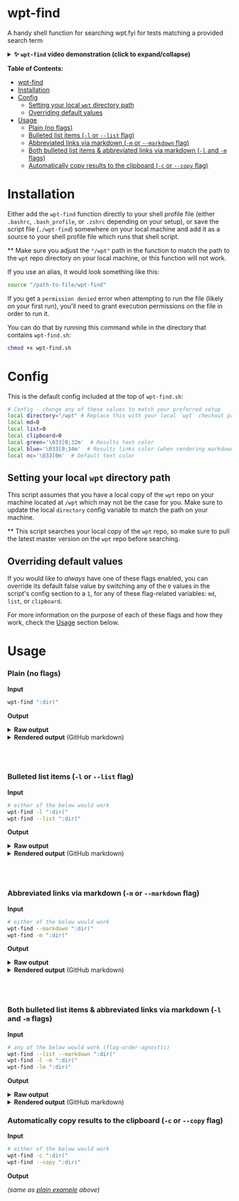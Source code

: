 # wpt-find
A handy shell function for searching wpt.fyi for tests matching a provided search term

<details><summary><b>✨ <code>wpt-find</code> video demonstration (click to expand/collapse)</b></summary><br />

https://github.com/brandonmcconnell/wpt-find/assets/5913254/b433159c-d357-46bf-bc37-1c924bb2c813

</details>

**Table of Contents:**

- [wpt-find](#wpt-find)
- [Installation](#installation)
- [Config](#config)
  - [Setting your local `wpt` directory path](#setting-your-local-wpt-directory-path)
  - [Overriding default values](#overriding-default-values)
- [Usage](#usage)
    - [Plain (no flags)](#plain-no-flags)
    - [Bulleted list items (`-l` or `--list` flag)](#bulleted-list-items--l-or---list-flag)
    - [Abbreviated links via markdown (`-m` or `--markdown` flag)](#abbreviated-links-via-markdown--m-or---markdown-flag)
    - [Both bulleted list items \& abbreviated links via markdown (`-l` and `-m` flags)](#both-bulleted-list-items--abbreviated-links-via-markdown--l-and--m-flags)
    - [Automatically copy results to the clipboard (`-c` or `--copy` flag)](#automatically-copy-results-to-the-clipboard--c-or---copy-flag)


# Installation

Either add the `wpt-find` function directly to your shell profile file (either `.bashrc`, `.bash_profile`, or `.zshrc` depending on your setup), or save the script file (`./wpt-find`) somewhere on your local machine and add it as a source to your shell profile file which runs that shell script.

** Make sure you adjust the `"/wpt"` path in the function to match the path to the `wpt` repo directory on your local machine, or this function will not work.

If you use an alias, it would look something like this:

```bash
source "/path-to-file/wpt-find"
```

If you get a `permission denied` error when attempting to run the file (likely on your first run), you'll need to grant execution permissions on the file in order to run it.

You can do that by running this command while in the directory that contains `wpt-find.sh`:

```bash
chmod +x wpt-find.sh
```

# Config

This is the default config included at the top of `wpt-find.sh`:

```bash
# Config - change any of these values to match your preferred setup
local directory="/wpt" # Replace this with your local `wpt` checkout path
local md=0
local list=0
local clipboard=0
local green='\033[0;32m'  # Results text color
local blue='\033[0;34m'  # Results links color (when rendering markdown)
local nc='\033[0m'  # Default text color
```

## Setting your local `wpt` directory path

This script assumes that you have a local copy of the `wpt` repo on your machine located at `/wpt` which may not be the case for you. Make sure to update the local `directory` config variable to match the path on your machine.

** This script searches your local copy of the `wpt` repo, so make sure to pull the latest master version on the `wpt` repo before searching.

## Overriding default values

If you would like to _always_ have one of these flags enabled, you can override its default false value by switching any of the `0` values in the script's config section to a `1`, for any of these flag-related variables: `md`, `list`, or `clipboard`.

For more information on the purpose of each of these flags and how they work, check the [Usage](#usage) section below.

# Usage

### Plain (no flags)

**Input**

```bash
wpt-find ":dir("
```

**Output**

<details><summary><strong>Raw output</strong></summary><br /><pre>
https://wpt.fyi/css/css-scoping/shadow-directionality-002.tentative.html
https://wpt.fyi/css/css-scoping/shadow-directionality-001.tentative.html
https://wpt.fyi/css/selectors/dir-selector-ltr-003.html
https://wpt.fyi/css/selectors/dir-style-03a.html
https://wpt.fyi/css/selectors/dir-selector-auto.html
https://wpt.fyi/css/selectors/dir-style-01a.html
https://wpt.fyi/css/selectors/dir-selector-ltr-002.html
https://wpt.fyi/css/selectors/dir-selector-auto-direction-change-001.html
https://wpt.fyi/css/selectors/dir-style-02a.html
https://wpt.fyi/css/selectors/dir-selector-change-001.html
https://wpt.fyi/css/selectors/dir-style-02b.html
https://wpt.fyi/css/selectors/dir-selector-querySelector.html
https://wpt.fyi/css/selectors/dir-selector-change-002.html
https://wpt.fyi/css/selectors/dir-selector-white-space-001.html
https://wpt.fyi/css/selectors/dir-selector-change-003.html
https://wpt.fyi/css/selectors/dir-style-01b.html
https://wpt.fyi/css/selectors/dir-selector-ltr-001.html
https://wpt.fyi/css/selectors/dir-style-04.html
https://wpt.fyi/css/selectors/dir-style-03b.html
https://wpt.fyi/css/selectors/dir-selector-change-004.html
https://wpt.fyi/css/selectors/dir-selector-rtl-001.html
https://wpt.fyi/css/css-pseudo/dir-pseudo-on-input-element.html
https://wpt.fyi/css/css-pseudo/dir-pseudo-on-bdi-element.html
https://wpt.fyi/html/semantics/selectors/pseudo-classes/dir01.html
https://wpt.fyi/html/semantics/selectors/pseudo-classes/dir-html-input-dynamic-text.html
https://wpt.fyi/html/semantics/selectors/pseudo-classes/dir.html
https://wpt.fyi/shadow-dom/directionality-002.tentative.html
</pre></details>

<details><summary><strong>Rendered output</strong> (GitHub markdown)</summary><br />
<a href="https://wpt.fyi/css/css-scoping/shadow-directionality-002.tentative.html">https://wpt.fyi/css/css-scoping/shadow-directionality-002.tentative.html</a><br />
<a href="https://wpt.fyi/css/css-scoping/shadow-directionality-001.tentative.html">https://wpt.fyi/css/css-scoping/shadow-directionality-001.tentative.html</a><br />
<a href="https://wpt.fyi/css/selectors/dir-selector-ltr-003.html">https://wpt.fyi/css/selectors/dir-selector-ltr-003.html</a><br />
<a href="https://wpt.fyi/css/selectors/dir-style-03a.html">https://wpt.fyi/css/selectors/dir-style-03a.html</a><br />
<a href="https://wpt.fyi/css/selectors/dir-selector-auto.html">https://wpt.fyi/css/selectors/dir-selector-auto.html</a><br />
<a href="https://wpt.fyi/css/selectors/dir-style-01a.html">https://wpt.fyi/css/selectors/dir-style-01a.html</a><br />
<a href="https://wpt.fyi/css/selectors/dir-selector-ltr-002.html">https://wpt.fyi/css/selectors/dir-selector-ltr-002.html</a><br />
<a href="https://wpt.fyi/css/selectors/dir-selector-auto-direction-change-001.html">https://wpt.fyi/css/selectors/dir-selector-auto-direction-change-001.html</a><br />
<a href="https://wpt.fyi/css/selectors/dir-style-02a.html">https://wpt.fyi/css/selectors/dir-style-02a.html</a><br />
<a href="https://wpt.fyi/css/selectors/dir-selector-change-001.html">https://wpt.fyi/css/selectors/dir-selector-change-001.html</a><br />
<a href="https://wpt.fyi/css/selectors/dir-style-02b.html">https://wpt.fyi/css/selectors/dir-style-02b.html</a><br />
<a href="https://wpt.fyi/css/selectors/dir-selector-querySelector.html">https://wpt.fyi/css/selectors/dir-selector-querySelector.html</a><br />
<a href="https://wpt.fyi/css/selectors/dir-selector-change-002.html">https://wpt.fyi/css/selectors/dir-selector-change-002.html</a><br />
<a href="https://wpt.fyi/css/selectors/dir-selector-white-space-001.html">https://wpt.fyi/css/selectors/dir-selector-white-space-001.html</a><br />
<a href="https://wpt.fyi/css/selectors/dir-selector-change-003.html">https://wpt.fyi/css/selectors/dir-selector-change-003.html</a><br />
<a href="https://wpt.fyi/css/selectors/dir-style-01b.html">https://wpt.fyi/css/selectors/dir-style-01b.html</a><br />
<a href="https://wpt.fyi/css/selectors/dir-selector-ltr-001.html">https://wpt.fyi/css/selectors/dir-selector-ltr-001.html</a><br />
<a href="https://wpt.fyi/css/selectors/dir-style-04.html">https://wpt.fyi/css/selectors/dir-style-04.html</a><br />
<a href="https://wpt.fyi/css/selectors/dir-style-03b.html">https://wpt.fyi/css/selectors/dir-style-03b.html</a><br />
<a href="https://wpt.fyi/css/selectors/dir-selector-change-004.html">https://wpt.fyi/css/selectors/dir-selector-change-004.html</a><br />
<a href="https://wpt.fyi/css/selectors/dir-selector-rtl-001.html">https://wpt.fyi/css/selectors/dir-selector-rtl-001.html</a><br />
<a href="https://wpt.fyi/css/css-pseudo/dir-pseudo-on-input-element.html">https://wpt.fyi/css/css-pseudo/dir-pseudo-on-input-element.html</a><br />
<a href="https://wpt.fyi/css/css-pseudo/dir-pseudo-on-bdi-element.html">https://wpt.fyi/css/css-pseudo/dir-pseudo-on-bdi-element.html</a><br />
<a href="https://wpt.fyi/html/semantics/selectors/pseudo-classes/dir01.html">https://wpt.fyi/html/semantics/selectors/pseudo-classes/dir01.html</a><br />
<a href="https://wpt.fyi/html/semantics/selectors/pseudo-classes/dir-html-input-dynamic-text.html">https://wpt.fyi/html/semantics/selectors/pseudo-classes/dir-html-input-dynamic-text.html</a><br />
<a href="https://wpt.fyi/html/semantics/selectors/pseudo-classes/dir.html">https://wpt.fyi/html/semantics/selectors/pseudo-classes/dir.html</a><br />
<a href="https://wpt.fyi/shadow-dom/directionality-002.tentative.html">https://wpt.fyi/shadow-dom/directionality-002.tentative.html</a>
</details>

<br /><br />

### Bulleted list items (`-l` or `--list` flag)

**Input**

```bash
# either of the below would work
wpt-find -l ":dir("
wpt-find --list ":dir("
```

**Output**

<details><summary><strong>Raw output</strong></summary><br /><pre>
- https://wpt.fyi/css/css-scoping/shadow-directionality-002.tentative.html
- https://wpt.fyi/css/css-scoping/shadow-directionality-001.tentative.html
- https://wpt.fyi/css/selectors/dir-selector-ltr-003.html
- https://wpt.fyi/css/selectors/dir-style-03a.html
- https://wpt.fyi/css/selectors/dir-selector-auto.html
- https://wpt.fyi/css/selectors/dir-style-01a.html
- https://wpt.fyi/css/selectors/dir-selector-ltr-002.html
- https://wpt.fyi/css/selectors/dir-selector-auto-direction-change-001.html
- https://wpt.fyi/css/selectors/dir-style-02a.html
- https://wpt.fyi/css/selectors/dir-selector-change-001.html
- https://wpt.fyi/css/selectors/dir-style-02b.html
- https://wpt.fyi/css/selectors/dir-selector-querySelector.html
- https://wpt.fyi/css/selectors/dir-selector-change-002.html
- https://wpt.fyi/css/selectors/dir-selector-white-space-001.html
- https://wpt.fyi/css/selectors/dir-selector-change-003.html
- https://wpt.fyi/css/selectors/dir-style-01b.html
- https://wpt.fyi/css/selectors/dir-selector-ltr-001.html
- https://wpt.fyi/css/selectors/dir-style-04.html
- https://wpt.fyi/css/selectors/dir-style-03b.html
- https://wpt.fyi/css/selectors/dir-selector-change-004.html
- https://wpt.fyi/css/selectors/dir-selector-rtl-001.html
- https://wpt.fyi/css/css-pseudo/dir-pseudo-on-input-element.html
- https://wpt.fyi/css/css-pseudo/dir-pseudo-on-bdi-element.html
- https://wpt.fyi/html/semantics/selectors/pseudo-classes/dir01.html
- https://wpt.fyi/html/semantics/selectors/pseudo-classes/dir-html-input-dynamic-text.html
- https://wpt.fyi/html/semantics/selectors/pseudo-classes/dir.html
- https://wpt.fyi/shadow-dom/directionality-002.tentative.html
</pre></details>

<details><summary><strong>Rendered output</strong> (GitHub markdown)</summary><br /><ul>
<li><a href="https://wpt.fyi/css/css-scoping/shadow-directionality-002.tentative.html">https://wpt.fyi/css/css-scoping/shadow-directionality-002.tentative.html</a></li>
<li><a href="https://wpt.fyi/css/css-scoping/shadow-directionality-001.tentative.html">https://wpt.fyi/css/css-scoping/shadow-directionality-001.tentative.html</a></li>
<li><a href="https://wpt.fyi/css/selectors/dir-selector-ltr-003.html">https://wpt.fyi/css/selectors/dir-selector-ltr-003.html</a></li>
<li><a href="https://wpt.fyi/css/selectors/dir-style-03a.html">https://wpt.fyi/css/selectors/dir-style-03a.html</a></li>
<li><a href="https://wpt.fyi/css/selectors/dir-selector-auto.html">https://wpt.fyi/css/selectors/dir-selector-auto.html</a></li>
<li><a href="https://wpt.fyi/css/selectors/dir-style-01a.html">https://wpt.fyi/css/selectors/dir-style-01a.html</a></li>
<li><a href="https://wpt.fyi/css/selectors/dir-selector-ltr-002.html">https://wpt.fyi/css/selectors/dir-selector-ltr-002.html</a></li>
<li><a href="https://wpt.fyi/css/selectors/dir-selector-auto-direction-change-001.html">https://wpt.fyi/css/selectors/dir-selector-auto-direction-change-001.html</a></li>
<li><a href="https://wpt.fyi/css/selectors/dir-style-02a.html">https://wpt.fyi/css/selectors/dir-style-02a.html</a></li>
<li><a href="https://wpt.fyi/css/selectors/dir-selector-change-001.html">https://wpt.fyi/css/selectors/dir-selector-change-001.html</a></li>
<li><a href="https://wpt.fyi/css/selectors/dir-style-02b.html">https://wpt.fyi/css/selectors/dir-style-02b.html</a></li>
<li><a href="https://wpt.fyi/css/selectors/dir-selector-querySelector.html">https://wpt.fyi/css/selectors/dir-selector-querySelector.html</a></li>
<li><a href="https://wpt.fyi/css/selectors/dir-selector-change-002.html">https://wpt.fyi/css/selectors/dir-selector-change-002.html</a></li>
<li><a href="https://wpt.fyi/css/selectors/dir-selector-white-space-001.html">https://wpt.fyi/css/selectors/dir-selector-white-space-001.html</a></li>
<li><a href="https://wpt.fyi/css/selectors/dir-selector-change-003.html">https://wpt.fyi/css/selectors/dir-selector-change-003.html</a></li>
<li><a href="https://wpt.fyi/css/selectors/dir-style-01b.html">https://wpt.fyi/css/selectors/dir-style-01b.html</a></li>
<li><a href="https://wpt.fyi/css/selectors/dir-selector-ltr-001.html">https://wpt.fyi/css/selectors/dir-selector-ltr-001.html</a></li>
<li><a href="https://wpt.fyi/css/selectors/dir-style-04.html">https://wpt.fyi/css/selectors/dir-style-04.html</a></li>
<li><a href="https://wpt.fyi/css/selectors/dir-style-03b.html">https://wpt.fyi/css/selectors/dir-style-03b.html</a></li>
<li><a href="https://wpt.fyi/css/selectors/dir-selector-change-004.html">https://wpt.fyi/css/selectors/dir-selector-change-004.html</a></li>
<li><a href="https://wpt.fyi/css/selectors/dir-selector-rtl-001.html">https://wpt.fyi/css/selectors/dir-selector-rtl-001.html</a></li>
<li><a href="https://wpt.fyi/css/css-pseudo/dir-pseudo-on-input-element.html">https://wpt.fyi/css/css-pseudo/dir-pseudo-on-input-element.html</a></li>
<li><a href="https://wpt.fyi/css/css-pseudo/dir-pseudo-on-bdi-element.html">https://wpt.fyi/css/css-pseudo/dir-pseudo-on-bdi-element.html</a></li>
<li><a href="https://wpt.fyi/html/semantics/selectors/pseudo-classes/dir01.html">https://wpt.fyi/html/semantics/selectors/pseudo-classes/dir01.html</a></li>
<li><a href="https://wpt.fyi/html/semantics/selectors/pseudo-classes/dir-html-input-dynamic-text.html">https://wpt.fyi/html/semantics/selectors/pseudo-classes/dir-html-input-dynamic-text.html</a></li>
<li><a href="https://wpt.fyi/html/semantics/selectors/pseudo-classes/dir.html">https://wpt.fyi/html/semantics/selectors/pseudo-classes/dir.html</a></li>
<li><a href="https://wpt.fyi/shadow-dom/directionality-002.tentative.html">https://wpt.fyi/shadow-dom/directionality-002.tentative.html</a></li>
</ul></details>

<br /><br />

### Abbreviated links via markdown (`-m` or `--markdown` flag)

**Input**

```bash
# either of the below would work
wpt-find --markdown ":dir("
wpt-find -m ":dir("
```

**Output**

<details><summary><strong>Raw output</strong></summary><br /><pre>
[/css/css-scoping/shadow-directionality-002.tentative.html](https://wpt.fyi/css/css-scoping/shadow-directionality-002.tentative.html)
[/css/css-scoping/shadow-directionality-001.tentative.html](https://wpt.fyi/css/css-scoping/shadow-directionality-001.tentative.html)
[/css/selectors/dir-selector-ltr-003.html](https://wpt.fyi/css/selectors/dir-selector-ltr-003.html)
[/css/selectors/dir-style-03a.html](https://wpt.fyi/css/selectors/dir-style-03a.html)
[/css/selectors/dir-selector-auto.html](https://wpt.fyi/css/selectors/dir-selector-auto.html)
[/css/selectors/dir-style-01a.html](https://wpt.fyi/css/selectors/dir-style-01a.html)
[/css/selectors/dir-selector-ltr-002.html](https://wpt.fyi/css/selectors/dir-selector-ltr-002.html)
[/css/selectors/dir-selector-auto-direction-change-001.html](https://wpt.fyi/css/selectors/dir-selector-auto-direction-change-001.html)
[/css/selectors/dir-style-02a.html](https://wpt.fyi/css/selectors/dir-style-02a.html)
[/css/selectors/dir-selector-change-001.html](https://wpt.fyi/css/selectors/dir-selector-change-001.html)
[/css/selectors/dir-style-02b.html](https://wpt.fyi/css/selectors/dir-style-02b.html)
[/css/selectors/dir-selector-querySelector.html](https://wpt.fyi/css/selectors/dir-selector-querySelector.html)
[/css/selectors/dir-selector-change-002.html](https://wpt.fyi/css/selectors/dir-selector-change-002.html)
[/css/selectors/dir-selector-white-space-001.html](https://wpt.fyi/css/selectors/dir-selector-white-space-001.html)
[/css/selectors/dir-selector-change-003.html](https://wpt.fyi/css/selectors/dir-selector-change-003.html)
[/css/selectors/dir-style-01b.html](https://wpt.fyi/css/selectors/dir-style-01b.html)
[/css/selectors/dir-selector-ltr-001.html](https://wpt.fyi/css/selectors/dir-selector-ltr-001.html)
[/css/selectors/dir-style-04.html](https://wpt.fyi/css/selectors/dir-style-04.html)
[/css/selectors/dir-style-03b.html](https://wpt.fyi/css/selectors/dir-style-03b.html)
[/css/selectors/dir-selector-change-004.html](https://wpt.fyi/css/selectors/dir-selector-change-004.html)
[/css/selectors/dir-selector-rtl-001.html](https://wpt.fyi/css/selectors/dir-selector-rtl-001.html)
[/css/css-pseudo/dir-pseudo-on-input-element.html](https://wpt.fyi/css/css-pseudo/dir-pseudo-on-input-element.html)
[/css/css-pseudo/dir-pseudo-on-bdi-element.html](https://wpt.fyi/css/css-pseudo/dir-pseudo-on-bdi-element.html)
[/html/semantics/selectors/pseudo-classes/dir01.html](https://wpt.fyi/html/semantics/selectors/pseudo-classes/dir01.html)
[/html/semantics/selectors/pseudo-classes/dir-html-input-dynamic-text.html](https://wpt.fyi/html/semantics/selectors/pseudo-classes/dir-html-input-dynamic-text.html)
[/html/semantics/selectors/pseudo-classes/dir.html](https://wpt.fyi/html/semantics/selectors/pseudo-classes/dir.html)
[/shadow-dom/directionality-002.tentative.html](https://wpt.fyi/shadow-dom/directionality-002.tentative.html)
</pre></details>

<details><summary><strong>Rendered output</strong> (GitHub markdown)</summary><br />
<a href="https://wpt.fyi/css/css-scoping/shadow-directionality-002.tentative.html)">/css/css-scoping/shadow-directionality-002.tentative.html</a><br />
<a href="https://wpt.fyi/css/css-scoping/shadow-directionality-001.tentative.html)">/css/css-scoping/shadow-directionality-001.tentative.html</a><br />
<a href="https://wpt.fyi/css/selectors/dir-selector-ltr-003.html)">/css/selectors/dir-selector-ltr-003.html</a><br />
<a href="https://wpt.fyi/css/selectors/dir-style-03a.html)">/css/selectors/dir-style-03a.html</a><br />
<a href="https://wpt.fyi/css/selectors/dir-selector-auto.html)">/css/selectors/dir-selector-auto.html</a><br />
<a href="https://wpt.fyi/css/selectors/dir-style-01a.html)">/css/selectors/dir-style-01a.html</a><br />
<a href="https://wpt.fyi/css/selectors/dir-selector-ltr-002.html)">/css/selectors/dir-selector-ltr-002.html</a><br />
<a href="https://wpt.fyi/css/selectors/dir-selector-auto-direction-change-001.html)">/css/selectors/dir-selector-auto-direction-change-001.html</a><br />
<a href="https://wpt.fyi/css/selectors/dir-style-02a.html)">/css/selectors/dir-style-02a.html</a><br />
<a href="https://wpt.fyi/css/selectors/dir-selector-change-001.html)">/css/selectors/dir-selector-change-001.html</a><br />
<a href="https://wpt.fyi/css/selectors/dir-style-02b.html)">/css/selectors/dir-style-02b.html</a><br />
<a href="https://wpt.fyi/css/selectors/dir-selector-querySelector.html)">/css/selectors/dir-selector-querySelector.html</a><br />
<a href="https://wpt.fyi/css/selectors/dir-selector-change-002.html)">/css/selectors/dir-selector-change-002.html</a><br />
<a href="https://wpt.fyi/css/selectors/dir-selector-white-space-001.html)">/css/selectors/dir-selector-white-space-001.html</a><br />
<a href="https://wpt.fyi/css/selectors/dir-selector-change-003.html)">/css/selectors/dir-selector-change-003.html</a><br />
<a href="https://wpt.fyi/css/selectors/dir-style-01b.html)">/css/selectors/dir-style-01b.html</a><br />
<a href="https://wpt.fyi/css/selectors/dir-selector-ltr-001.html)">/css/selectors/dir-selector-ltr-001.html</a><br />
<a href="https://wpt.fyi/css/selectors/dir-style-04.html)">/css/selectors/dir-style-04.html</a><br />
<a href="https://wpt.fyi/css/selectors/dir-style-03b.html)">/css/selectors/dir-style-03b.html</a><br />
<a href="https://wpt.fyi/css/selectors/dir-selector-change-004.html)">/css/selectors/dir-selector-change-004.html</a><br />
<a href="https://wpt.fyi/css/selectors/dir-selector-rtl-001.html)">/css/selectors/dir-selector-rtl-001.html</a><br />
<a href="https://wpt.fyi/css/css-pseudo/dir-pseudo-on-input-element.html)">/css/css-pseudo/dir-pseudo-on-input-element.html</a><br />
<a href="https://wpt.fyi/css/css-pseudo/dir-pseudo-on-bdi-element.html)">/css/css-pseudo/dir-pseudo-on-bdi-element.html</a><br />
<a href="https://wpt.fyi/html/semantics/selectors/pseudo-classes/dir01.html)">/html/semantics/selectors/pseudo-classes/dir01.html</a><br />
<a href="https://wpt.fyi/html/semantics/selectors/pseudo-classes/dir-html-input-dynamic-text.html)">/html/semantics/selectors/pseudo-classes/dir-html-input-dynamic-text.html</a><br />
<a href="https://wpt.fyi/html/semantics/selectors/pseudo-classes/dir.html)">/html/semantics/selectors/pseudo-classes/dir.html</a><br />
<a href="https://wpt.fyi/shadow-dom/directionality-002.tentative.html)">/shadow-dom/directionality-002.tentative.html</a>
</details>

<br /><br />

### Both bulleted list items & abbreviated links via markdown (`-l` and `-m` flags)

**Input**

```bash
# any of the below would work (flag-order-agnostic)
wpt-find --list --markdown ":dir("
wpt-find -l -m ":dir("
wpt-find -lm ":dir("
```

**Output**

<details><summary><strong>Raw output</strong></summary><br /><pre>
- [/css/css-scoping/shadow-directionality-002.tentative.html](https://wpt.fyi/css/css-scoping/shadow-directionality-002.tentative.html)
- [/css/css-scoping/shadow-directionality-001.tentative.html](https://wpt.fyi/css/css-scoping/shadow-directionality-001.tentative.html)
- [/css/selectors/dir-selector-ltr-003.html](https://wpt.fyi/css/selectors/dir-selector-ltr-003.html)
- [/css/selectors/dir-style-03a.html](https://wpt.fyi/css/selectors/dir-style-03a.html)
- [/css/selectors/dir-selector-auto.html](https://wpt.fyi/css/selectors/dir-selector-auto.html)
- [/css/selectors/dir-style-01a.html](https://wpt.fyi/css/selectors/dir-style-01a.html)
- [/css/selectors/dir-selector-ltr-002.html](https://wpt.fyi/css/selectors/dir-selector-ltr-002.html)
- [/css/selectors/dir-selector-auto-direction-change-001.html](https://wpt.fyi/css/selectors/dir-selector-auto-direction-change-001.html)
- [/css/selectors/dir-style-02a.html](https://wpt.fyi/css/selectors/dir-style-02a.html)
- [/css/selectors/dir-selector-change-001.html](https://wpt.fyi/css/selectors/dir-selector-change-001.html)
- [/css/selectors/dir-style-02b.html](https://wpt.fyi/css/selectors/dir-style-02b.html)
- [/css/selectors/dir-selector-querySelector.html](https://wpt.fyi/css/selectors/dir-selector-querySelector.html)
- [/css/selectors/dir-selector-change-002.html](https://wpt.fyi/css/selectors/dir-selector-change-002.html)
- [/css/selectors/dir-selector-white-space-001.html](https://wpt.fyi/css/selectors/dir-selector-white-space-001.html)
- [/css/selectors/dir-selector-change-003.html](https://wpt.fyi/css/selectors/dir-selector-change-003.html)
- [/css/selectors/dir-style-01b.html](https://wpt.fyi/css/selectors/dir-style-01b.html)
- [/css/selectors/dir-selector-ltr-001.html](https://wpt.fyi/css/selectors/dir-selector-ltr-001.html)
- [/css/selectors/dir-style-04.html](https://wpt.fyi/css/selectors/dir-style-04.html)
- [/css/selectors/dir-style-03b.html](https://wpt.fyi/css/selectors/dir-style-03b.html)
- [/css/selectors/dir-selector-change-004.html](https://wpt.fyi/css/selectors/dir-selector-change-004.html)
- [/css/selectors/dir-selector-rtl-001.html](https://wpt.fyi/css/selectors/dir-selector-rtl-001.html)
- [/css/css-pseudo/dir-pseudo-on-input-element.html](https://wpt.fyi/css/css-pseudo/dir-pseudo-on-input-element.html)
- [/css/css-pseudo/dir-pseudo-on-bdi-element.html](https://wpt.fyi/css/css-pseudo/dir-pseudo-on-bdi-element.html)
- [/html/semantics/selectors/pseudo-classes/dir01.html](https://wpt.fyi/html/semantics/selectors/pseudo-classes/dir01.html)
- [/html/semantics/selectors/pseudo-classes/dir-html-input-dynamic-text.html](https://wpt.fyi/html/semantics/selectors/pseudo-classes/dir-html-input-dynamic-text.html)
- [/html/semantics/selectors/pseudo-classes/dir.html](https://wpt.fyi/html/semantics/selectors/pseudo-classes/dir.html)
- [/shadow-dom/directionality-002.tentative.html](https://wpt.fyi/shadow-dom/directionality-002.tentative.html)
</pre></details>

<details><summary><strong>Rendered output</strong> (GitHub markdown)</summary><br /><ul>
<li><a href="https://wpt.fyi/css/css-scoping/shadow-directionality-002.tentative.html)">/css/css-scoping/shadow-directionality-002.tentative.html</a></li>
<li><a href="https://wpt.fyi/css/css-scoping/shadow-directionality-001.tentative.html)">/css/css-scoping/shadow-directionality-001.tentative.html</a></li>
<li><a href="https://wpt.fyi/css/selectors/dir-selector-ltr-003.html)">/css/selectors/dir-selector-ltr-003.html</a></li>
<li><a href="https://wpt.fyi/css/selectors/dir-style-03a.html)">/css/selectors/dir-style-03a.html</a></li>
<li><a href="https://wpt.fyi/css/selectors/dir-selector-auto.html)">/css/selectors/dir-selector-auto.html</a></li>
<li><a href="https://wpt.fyi/css/selectors/dir-style-01a.html)">/css/selectors/dir-style-01a.html</a></li>
<li><a href="https://wpt.fyi/css/selectors/dir-selector-ltr-002.html)">/css/selectors/dir-selector-ltr-002.html</a></li>
<li><a href="https://wpt.fyi/css/selectors/dir-selector-auto-direction-change-001.html)">/css/selectors/dir-selector-auto-direction-change-001.html</a></li>
<li><a href="https://wpt.fyi/css/selectors/dir-style-02a.html)">/css/selectors/dir-style-02a.html</a></li>
<li><a href="https://wpt.fyi/css/selectors/dir-selector-change-001.html)">/css/selectors/dir-selector-change-001.html</a></li>
<li><a href="https://wpt.fyi/css/selectors/dir-style-02b.html)">/css/selectors/dir-style-02b.html</a></li>
<li><a href="https://wpt.fyi/css/selectors/dir-selector-querySelector.html)">/css/selectors/dir-selector-querySelector.html</a></li>
<li><a href="https://wpt.fyi/css/selectors/dir-selector-change-002.html)">/css/selectors/dir-selector-change-002.html</a></li>
<li><a href="https://wpt.fyi/css/selectors/dir-selector-white-space-001.html)">/css/selectors/dir-selector-white-space-001.html</a></li>
<li><a href="https://wpt.fyi/css/selectors/dir-selector-change-003.html)">/css/selectors/dir-selector-change-003.html</a></li>
<li><a href="https://wpt.fyi/css/selectors/dir-style-01b.html)">/css/selectors/dir-style-01b.html</a></li>
<li><a href="https://wpt.fyi/css/selectors/dir-selector-ltr-001.html)">/css/selectors/dir-selector-ltr-001.html</a></li>
<li><a href="https://wpt.fyi/css/selectors/dir-style-04.html)">/css/selectors/dir-style-04.html</a></li>
<li><a href="https://wpt.fyi/css/selectors/dir-style-03b.html)">/css/selectors/dir-style-03b.html</a></li>
<li><a href="https://wpt.fyi/css/selectors/dir-selector-change-004.html)">/css/selectors/dir-selector-change-004.html</a></li>
<li><a href="https://wpt.fyi/css/selectors/dir-selector-rtl-001.html)">/css/selectors/dir-selector-rtl-001.html</a></li>
<li><a href="https://wpt.fyi/css/css-pseudo/dir-pseudo-on-input-element.html)">/css/css-pseudo/dir-pseudo-on-input-element.html</a></li>
<li><a href="https://wpt.fyi/css/css-pseudo/dir-pseudo-on-bdi-element.html)">/css/css-pseudo/dir-pseudo-on-bdi-element.html</a></li>
<li><a href="https://wpt.fyi/html/semantics/selectors/pseudo-classes/dir01.html)">/html/semantics/selectors/pseudo-classes/dir01.html</a></li>
<li><a href="https://wpt.fyi/html/semantics/selectors/pseudo-classes/dir-html-input-dynamic-text.html)">/html/semantics/selectors/pseudo-classes/dir-html-input-dynamic-text.html</a></li>
<li><a href="https://wpt.fyi/html/semantics/selectors/pseudo-classes/dir.html)">/html/semantics/selectors/pseudo-classes/dir.html</a></li>
<li><a href="https://wpt.fyi/shadow-dom/directionality-002.tentative.html)">/shadow-dom/directionality-002.tentative.html</a></li>
</ul></details>

### Automatically copy results to the clipboard (`-c` or `--copy` flag)

**Input**

```bash
# either of the below would work
wpt-find -c ":dir("
wpt-find --copy ":dir("
```

**Output**

_(same as [plain example](#plain-no-flags) above)_
